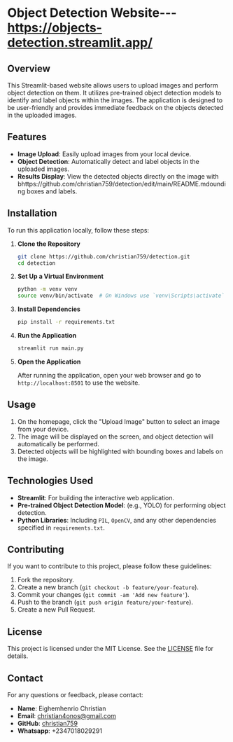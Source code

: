 # Object Detection Website---https://objects-detection.streamlit.app/

## Overview

This Streamlit-based website allows users to upload images and perform object detection on them. It utilizes pre-trained object detection models to identify and label objects within the images. The application is designed to be user-friendly and provides immediate feedback on the objects detected in the uploaded images.

## Features

- **Image Upload**: Easily upload images from your local device.
- **Object Detection**: Automatically detect and label objects in the uploaded images.
- **Results Display**: View the detected objects directly on the image with bhttps://github.com/christian759/detection/edit/main/README.mdounding boxes and labels.

## Installation

To run this application locally, follow these steps:

1. **Clone the Repository**

    ```bash
    git clone https://github.com/christian759/detection.git
    cd detection
    ```

2. **Set Up a Virtual Environment**

    ```bash
    python -m venv venv
    source venv/bin/activate  # On Windows use `venv\Scripts\activate`
    ```

3. **Install Dependencies**

    ```bash
    pip install -r requirements.txt
    ```

4. **Run the Application**

    ```bash
    streamlit run main.py
    ```

5. **Open the Application**

    After running the application, open your web browser and go to `http://localhost:8501` to use the website.

## Usage

1. On the homepage, click the "Upload Image" button to select an image from your device.
2. The image will be displayed on the screen, and object detection will automatically be performed.
3. Detected objects will be highlighted with bounding boxes and labels on the image.

## Technologies Used

- **Streamlit**: For building the interactive web application.
- **Pre-trained Object Detection Model**: (e.g., YOLO) for performing object detection.
- **Python Libraries**: Including `PIL`, `OpenCV`, and any other dependencies specified in `requirements.txt`.

## Contributing

If you want to contribute to this project, please follow these guidelines:

1. Fork the repository.
2. Create a new branch (`git checkout -b feature/your-feature`).
3. Commit your changes (`git commit -am 'Add new feature'`).
4. Push to the branch (`git push origin feature/your-feature`).
5. Create a new Pull Request.

## License

This project is licensed under the MIT License. See the [LICENSE](LICENSE) file for details.

## Contact

For any questions or feedback, please contact:

- **Name**: Eighemhenrio Christian
- **Email**: christian4onos@gmail.com
- **GitHub**: [christian759](https://github.com/christian759)
- **Whatsapp**: +2347018029291


